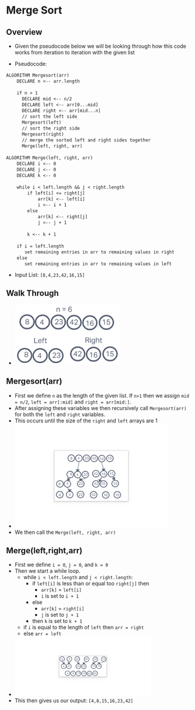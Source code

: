 # Merge Sort

## Overview

- Given the pseudocode below we will be looking through how this code works from iteration to iteration with the given list

- Pseudocode:

```
ALGORITHM Mergesort(arr)
    DECLARE n <-- arr.length

    if n > 1
      DECLARE mid <-- n/2
      DECLARE left <-- arr[0...mid]
      DECLARE right <-- arr[mid...n]
      // sort the left side
      Mergesort(left)
      // sort the right side
      Mergesort(right)
      // merge the sorted left and right sides together
      Merge(left, right, arr)

ALGORITHM Merge(left, right, arr)
    DECLARE i <-- 0
    DECLARE j <-- 0
    DECLARE k <-- 0

    while i < left.length && j < right.length
        if left[i] <= right[j]
            arr[k] <-- left[i]
            i <-- i + 1
        else
            arr[k] <-- right[j]
            j <-- j + 1

        k <-- k + 1

    if i = left.length
       set remaining entries in arr to remaining values in right
    else
       set remaining entries in arr to remaining values in left
```

- Input List: `[8,4,23,42,16,15]`

## Walk Through

- ![first](first.png)

## Mergesort(arr)

- First we define `n` as the length of the given list. If `n>1` then we assign `mid = n/2`, `left = arr[:mid]` and `right = arr[mid:]`. 
- After assigning these variables we then recursively call `Mergesort(arr)` for both the `left` and `right` variables.
- This occurs until the size of the `right` and `left` arrays are 1
- ![second](second.png)
- We then call the `Merge(left, right, arr)`

## Merge(left,right,arr)

- First we define `i = 0`, `j = 0`, and `k = 0`
- Then we start a while loop.
  - while `i < left.length` and `j < right.length`:
    - if `left[i]` is less than or equal too `right[j]` then
      - `arr[k]` = `left[i]`
      - `i` is set to `i + 1`
    - else
      - `arr[k]` = `right[i]`
      - `j` is set to `j + 1`
    - then `k` is set to `k + 1`
  - if `i` is equal to the length of `left` then `arr = right`
  - else `arr = left`
- ![third](third.png)
- This then gives us our output: `[4,8,15,16,23,42]`